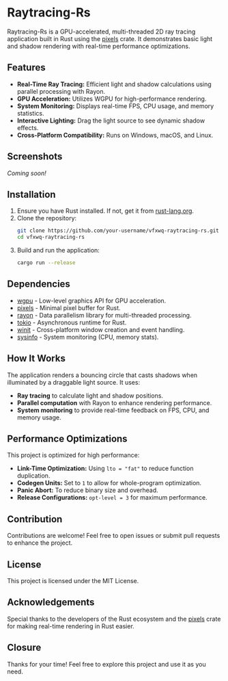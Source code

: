 # Raytracing-Rs

Raytracing-Rs is a GPU-accelerated, multi-threaded 2D ray tracing application built in Rust using the [pixels](https://crates.io/crates/pixels) crate. It demonstrates basic light and shadow rendering with real-time performance optimizations.

## Features
- **Real-Time Ray Tracing:** Efficient light and shadow calculations using parallel processing with Rayon.
- **GPU Acceleration:** Utilizes WGPU for high-performance rendering.
- **System Monitoring:** Displays real-time FPS, CPU usage, and memory statistics.
- **Interactive Lighting:** Drag the light source to see dynamic shadow effects.
- **Cross-Platform Compatibility:** Runs on Windows, macOS, and Linux.

## Screenshots
*Coming soon!*

## Installation

1. Ensure you have Rust installed. If not, get it from [rust-lang.org](https://www.rust-lang.org/tools/install).
2. Clone the repository:
    ```bash
    git clone https://github.com/your-username/vfxwq-raytracing-rs.git
    cd vfxwq-raytracing-rs
    ```
3. Build and run the application:
    ```bash
    cargo run --release
    ```

## Dependencies
- [wgpu](https://crates.io/crates/wgpu) - Low-level graphics API for GPU acceleration.
- [pixels](https://crates.io/crates/pixels) - Minimal pixel buffer for Rust.
- [rayon](https://crates.io/crates/rayon) - Data parallelism library for multi-threaded processing.
- [tokio](https://crates.io/crates/tokio) - Asynchronous runtime for Rust.
- [winit](https://crates.io/crates/winit) - Cross-platform window creation and event handling.
- [sysinfo](https://crates.io/crates/sysinfo) - System monitoring (CPU, memory stats).

## How It Works
The application renders a bouncing circle that casts shadows when illuminated by a draggable light source. It uses:
- **Ray tracing** to calculate light and shadow positions.
- **Parallel computation** with Rayon to enhance rendering performance.
- **System monitoring** to provide real-time feedback on FPS, CPU, and memory usage.

## Performance Optimizations
This project is optimized for high performance:
- **Link-Time Optimization:** Using `lto = "fat"` to reduce function duplication.
- **Codegen Units:** Set to `1` to allow for whole-program optimization.
- **Panic Abort:** To reduce binary size and overhead.
- **Release Configurations:** `opt-level = 3` for maximum performance.

## Contribution
Contributions are welcome! Feel free to open issues or submit pull requests to enhance the project.

## License
This project is licensed under the MIT License.

## Acknowledgements
Special thanks to the developers of the Rust ecosystem and the [pixels](https://crates.io/crates/pixels) crate for making real-time rendering in Rust easier.

## Closure
Thanks for your time! Feel free to explore this project and use it as you need.
